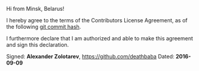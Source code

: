 Hi from Minsk, Belarus!

I hereby agree to the terms of the Contributors License Agreement, as of the following [git commit hash](https://github.com/C5T/Current/blob/bbde75aa786b3f1f2705bc21a5367bbbd3807541/contributors/CLA.md).

I furthermore declare that I am authorized and able to make this agreement and sign this declaration.

Signed: **Alexander Zolotarev**, https://github.com/deathbaba
Dated: **2016-09-09**
